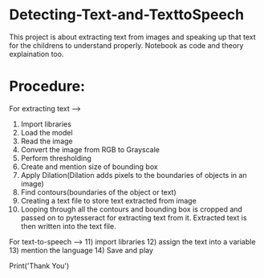 # Detecting-Text-and-TexttoSpeech
This project is about extracting text from images and speaking up that text for the childrens to understand properly. Notebook as code and theory explaination too.

# Procedure:

For extracting text -->
1) Import libraries
2) Load the model
3) Read the image
4) Convert the image from RGB to Grayscale
5) Perform thresholding
6) Create and mention size of bounding box
7) Apply Dilation(Dilation adds pixels to the boundaries of objects in an image)
8) Find contours(boundaries of the object or text)
9) Creating a text file to store text extracted from image
10) Looping through all the contours and bounding box is cropped and passed on to pytesseract for extracting text from it. Extracted text is then written into the text file.

For text-to-speech -->
11) import libraries
12) assign the text into a variable
13) mention the language
14) Save and play

Print('Thank You')


